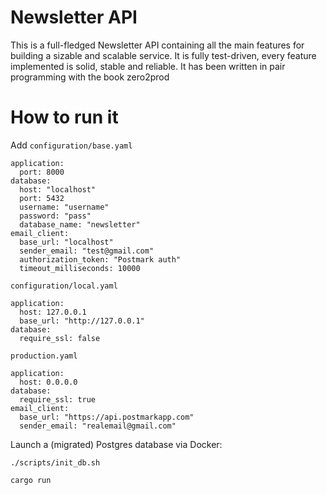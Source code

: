 # Newsletter API
This is a full-fledged Newsletter API containing all the main features for building a sizable and scalable service. It is fully test-driven, every feature implemented is solid, stable and reliable. It has been written in pair programming with the book zero2prod

# How to run it

Add 
`configuration/base.yaml`
```
application:
  port: 8000
database:
  host: "localhost"
  port: 5432
  username: "username"
  password: "pass"
  database_name: "newsletter"
email_client:
  base_url: "localhost"
  sender_email: "test@gmail.com"
  authorization_token: "Postmark auth"
  timeout_milliseconds: 10000
```

`configuration/local.yaml`

```
application:
  host: 127.0.0.1
  base_url: "http://127.0.0.1"
database:
  require_ssl: false
```

`production.yaml`

```
application:
  host: 0.0.0.0
database:
  require_ssl: true
email_client:
  base_url: "https://api.postmarkapp.com"
  sender_email: "realemail@gmail.com"
```

Launch a (migrated) Postgres database via Docker:
```
./scripts/init_db.sh
```

`cargo run` 

